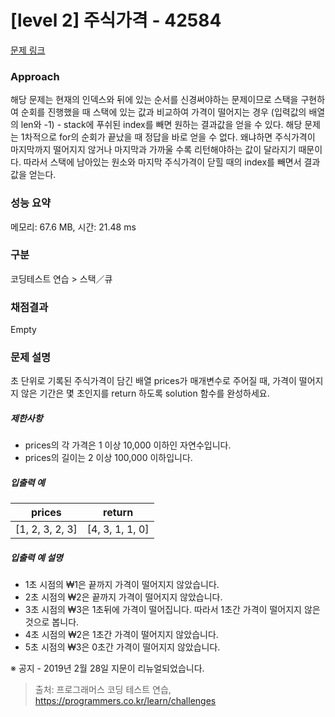 # [level 2] 주식가격 - 42584 

[문제 링크](https://school.programmers.co.kr/learn/courses/30/lessons/42584) 

### Approach
해당 문제는 현재의 인덱스와 뒤에 있는 순서를 신경써야하는 문제이므로 스택을 구현하여 순회를 진행했을 때 스택에 있는 값과 비교하여 가격이 떨어지는 경우 (입력값의 배열의 len와 -1) - stack에 푸쉬된 index를 빼면 원하는 결과값을 얻을 수 있다. 해당 문제는 1차적으로 for의 순회가 끝났을 때 정답을 바로 얻을 수 없다. 왜냐하면 주식가격이 마지막까지 떨어지지 않거나 마지막과 가까울 수록 리턴해야하는 값이 달라지기 때문이다. 따라서 스택에 남아있는 원소와 마지막 주식가격이 닫힐 때의 index를 빼면서 결과값을 얻는다.

### 성능 요약

메모리: 67.6 MB, 시간: 21.48 ms

### 구분

코딩테스트 연습 > 스택／큐

### 채점결과

Empty

### 문제 설명

<p>초 단위로 기록된 주식가격이 담긴 배열 prices가 매개변수로 주어질 때, 가격이 떨어지지 않은 기간은 몇 초인지를 return 하도록 solution 함수를 완성하세요.</p>

<h5>제한사항</h5>

<ul>
<li>prices의 각 가격은 1 이상 10,000 이하인 자연수입니다.</li>
<li>prices의 길이는 2 이상 100,000 이하입니다.</li>
</ul>

<h5>입출력 예</h5>
<table class="table">
        <thead><tr>
<th>prices</th>
<th>return</th>
</tr>
</thead>
        <tbody><tr>
<td>[1, 2, 3, 2, 3]</td>
<td>[4, 3, 1, 1, 0]</td>
</tr>
</tbody>
      </table>
<h5>입출력 예 설명</h5>

<ul>
<li>1초 시점의 ₩1은 끝까지 가격이 떨어지지 않았습니다.</li>
<li>2초 시점의 ₩2은 끝까지 가격이 떨어지지 않았습니다.</li>
<li>3초 시점의 ₩3은 1초뒤에 가격이 떨어집니다. 따라서 1초간 가격이 떨어지지 않은 것으로 봅니다.</li>
<li>4초 시점의 ₩2은 1초간 가격이 떨어지지 않았습니다.</li>
<li>5초 시점의 ₩3은 0초간 가격이 떨어지지 않았습니다.</li>
</ul>

<p>※ 공지 - 2019년 2월 28일 지문이 리뉴얼되었습니다.</p>


> 출처: 프로그래머스 코딩 테스트 연습, https://programmers.co.kr/learn/challenges
